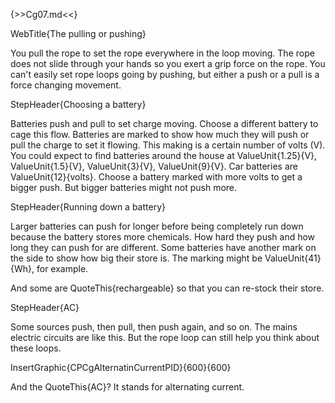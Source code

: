 {>>Cg07.md<<}

WebTitle{The pulling or pushing}

You pull the rope to set the rope everywhere in the loop moving. The rope does not slide through your hands so you exert a grip force on the rope. You can't easily set rope loops going by pushing, but either a push or a pull is a force changing movement.

StepHeader{Choosing a battery}

Batteries push and pull to set charge moving. Choose a different battery to cage this flow. Batteries are marked to show how much they will push or pull the charge to set it flowing. This making is a certain number of volts (V). You could expect to find batteries around the house at ValueUnit{1.25}{V}, ValueUnit{1.5}{V}, ValueUnit{3}{V}, ValueUnit{9}{V}. Car batteries are ValueUnit{12}{volts}. Choose a battery marked with more volts to get a bigger push. But bigger batteries might not push more.

StepHeader{Running down a battery}

Larger batteries can push for longer before being completely run down because the battery stores more chemicals. How hard they push and how long they can push for are different. Some batteries have another mark on the side to show how big their store is. The marking might be ValueUnit{41}{Wh}, for example.

And some are QuoteThis{rechargeable} so that you can re-stock their store. 

StepHeader{AC}

Some sources push, then pull, then push again, and so on. The mains electric circuits are like this. But the rope loop can still help you think about these loops.

InsertGraphic{CPCgAlternatinCurrentPID}{600}{600}

And the QuoteThis{AC}? It stands for alternating current. 
